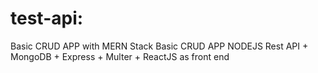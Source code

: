 # test-api:
Basic CRUD APP with MERN Stack
Basic CRUD APP NODEJS Rest API + MongoDB + Express + Multer + ReactJS as front end

